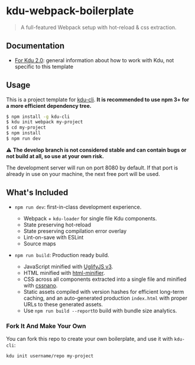 # kdu-webpack-boilerplate

> A full-featured Webpack setup with hot-reload & css extraction.

## Documentation

- [For Kdu 2.0](http://kdujs-v2.web.app/guide/): general information about how to work with Kdu, not specific to this template

## Usage

This is a project template for [kdu-cli](https://github.com/kdujs/kdu-cli). **It is recommended to use npm 3+ for a more efficient dependency tree.**

``` bash
$ npm install -g kdu-cli
$ kdu init webpack my-project
$ cd my-project
$ npm install
$ npm run dev
```

:warning: **The develop branch is not considered stable and can contain bugs or not build at all, so use at your own risk.**

The development server will run on port 8080 by default. If that port is already in use on your machine, the next free port will be used.

## What's Included

- `npm run dev`: first-in-class development experience.
  - Webpack + `kdu-loader` for single file Kdu components.
  - State preserving hot-reload
  - State preserving compilation error overlay
  - Lint-on-save with ESLint
  - Source maps

- `npm run build`: Production ready build.
  - JavaScript minified with [UglifyJS v3](https://github.com/mishoo/UglifyJS2/tree/harmony).
  - HTML minified with [html-minifier](https://github.com/kangax/html-minifier).
  - CSS across all components extracted into a single file and minified with [cssnano](https://github.com/ben-eb/cssnano).
  - Static assets compiled with version hashes for efficient long-term caching, and an auto-generated production `index.html` with proper URLs to these generated assets.
  - Use `npm run build --report`to build with bundle size analytics.

### Fork It And Make Your Own

You can fork this repo to create your own boilerplate, and use it with `kdu-cli`:

``` bash
kdu init username/repo my-project
```

